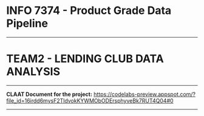# INFO 7374  - Product Grade Data Pipeline
***
# TEAM2 - LENDING CLUB DATA ANALYSIS
***
**CLAAT Document for the project:**
https://codelabs-preview.appspot.com/?file_id=16irdd6mysF2TldvokKYWMObODErsphyveBk7RUT4Q04#0
***
